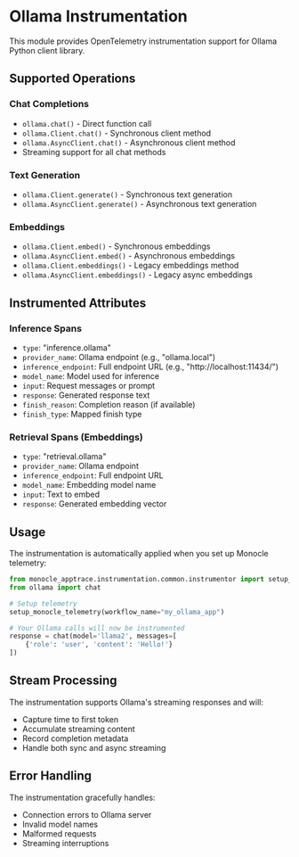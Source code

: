 # Ollama Instrumentation

This module provides OpenTelemetry instrumentation support for Ollama Python client library.

## Supported Operations

### Chat Completions
- `ollama.chat()` - Direct function call
- `ollama.Client.chat()` - Synchronous client method
- `ollama.AsyncClient.chat()` - Asynchronous client method
- Streaming support for all chat methods

### Text Generation
- `ollama.Client.generate()` - Synchronous text generation
- `ollama.AsyncClient.generate()` - Asynchronous text generation

### Embeddings
- `ollama.Client.embed()` - Synchronous embeddings
- `ollama.AsyncClient.embed()` - Asynchronous embeddings
- `ollama.Client.embeddings()` - Legacy embeddings method
- `ollama.AsyncClient.embeddings()` - Legacy async embeddings

## Instrumented Attributes

### Inference Spans
- `type`: "inference.ollama"
- `provider_name`: Ollama endpoint (e.g., "ollama.local")
- `inference_endpoint`: Full endpoint URL (e.g., "http://localhost:11434/")
- `model_name`: Model used for inference
- `input`: Request messages or prompt
- `response`: Generated response text
- `finish_reason`: Completion reason (if available)
- `finish_type`: Mapped finish type

### Retrieval Spans (Embeddings)
- `type`: "retrieval.ollama" 
- `provider_name`: Ollama endpoint
- `inference_endpoint`: Full endpoint URL
- `model_name`: Embedding model name
- `input`: Text to embed
- `response`: Generated embedding vector

## Usage

The instrumentation is automatically applied when you set up Monocle telemetry:

```python
from monocle_apptrace.instrumentation.common.instrumentor import setup_monocle_telemetry
from ollama import chat

# Setup telemetry
setup_monocle_telemetry(workflow_name="my_ollama_app")

# Your Ollama calls will now be instrumented
response = chat(model='llama2', messages=[
    {'role': 'user', 'content': 'Hello!'}
])
```

## Stream Processing

The instrumentation supports Ollama's streaming responses and will:
- Capture time to first token
- Accumulate streaming content
- Record completion metadata
- Handle both sync and async streaming

## Error Handling

The instrumentation gracefully handles:
- Connection errors to Ollama server
- Invalid model names
- Malformed requests
- Streaming interruptions
